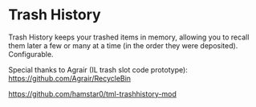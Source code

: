 # Trash History

Trash History keeps your trashed items in memory, allowing you to recall them later a few or many at a time (in the order they were deposited). Configurable.

Special thanks to Agrair (IL trash slot code prototype): https://github.com/Agrair/RecycleBin

https://github.com/hamstar0/tml-trashhistory-mod